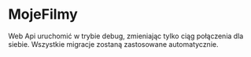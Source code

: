# MojeFilmy
Web Api uruchomić w trybie debug, zmieniając tylko ciąg połączenia dla siebie. 
Wszystkie migracje zostaną zastosowane automatycznie.
